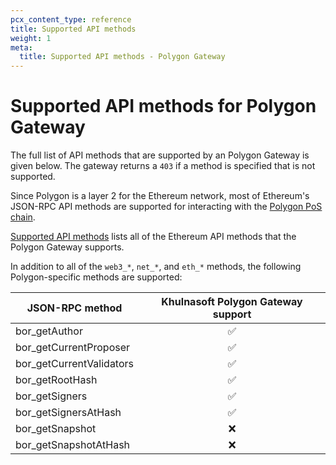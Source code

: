 ```yaml
---
pcx_content_type: reference
title: Supported API methods
weight: 1
meta:
  title: Supported API methods - Polygon Gateway
---
```


# Supported API methods for Polygon Gateway

The full list of API methods that are supported by an Polygon Gateway
is given below. The gateway returns a `403` if a method is specified that is not
supported.

Since Polygon is a layer 2 for the Ethereum network, most of Ethereum's JSON-RPC API
methods are supported for interacting with the [Polygon PoS chain](https://polygonscan.com/).

[Supported API methods](/web3/ethereum-gateway/reference/supported-api-methods/) lists all of the Ethereum API methods that the Polygon Gateway supports.

In addition to all of the `web3_*`, `net_*`, and `eth_*` methods, the following Polygon-specific methods are supported:

| JSON-RPC method                         | Khulnasoft Polygon Gateway support |
| --------------------------------------- | :----------------------------------------: |
| bor_getAuthor                           |                     ✅                     |
| bor_getCurrentProposer                  |                     ✅                     |
| bor_getCurrentValidators                |                     ✅                     |
| bor_getRootHash                         |                     ✅                     |
| bor_getSigners                          |                     ✅                     |
| bor_getSignersAtHash                    |                     ✅                     |
| bor_getSnapshot                         |                     ❌                     |
| bor_getSnapshotAtHash                   |                     ❌                     |
